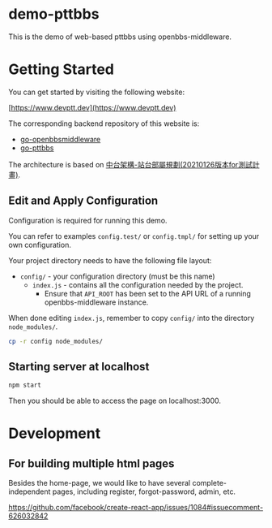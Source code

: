 # demo-pttbbs
This is the demo of web-based pttbbs using openbbs-middleware.

# Getting Started

You can get started by visiting the following website:

[https://www.devptt.dev](https://www.devptt.dev)

The corresponding backend repository of this website is:
* [go-openbbsmiddleware](https://github.com/Ptt-official-app/go-openbbsmiddleware)
* [go-pttbbs](https://github.com/Ptt-official-app/go-pttbbs)

The architecture is based on [中台架構-站台部屬規劃(20210126版本for測試計畫)](https://hackmd.io/@twbbs/Root#%E6%9E%B6%E6%A7%8B%E5%9C%96).

## Edit and Apply Configuration

Configuration is required for running this demo.

You can refer to examples `config.test/` or `config.tmpl/` for setting up your own configuration.

Your project directory needs to have the following file layout:

* `config/` - your configuration directory (must be this name)
    * `index.js` - contains all the configuration needed by the project.
        * Ensure that `API_ROOT` has been set to the API URL of a running openbbs-middleware instance.

When done editing `index.js`, remember to copy `config/` into the directory `node_modules/`.

```sh
cp -r config node_modules/
```

## Starting server at localhost

``` sh
npm start
```

Then you should be able to access the page on localhost:3000.

# Development

## For building multiple html pages

Besides the home-page, we would like to have
several complete-independent pages,
including register, forgot-password, admin, etc.

https://github.com/facebook/create-react-app/issues/1084#issuecomment-626032842
